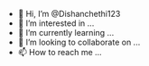 - 👋 Hi, I’m @Dishanchethi123
- 👀 I’m interested in ...
- 🌱 I’m currently learning ...
- 💞️ I’m looking to collaborate on ...
- 📫 How to reach me ...

<!---
Dishanchethi123/Dishanchethi123 is a ✨ special ✨ repository because its `README.md` (this file) appears on your GitHub profile.
You can click the Preview link to take a look at your changes.
--94724484690
